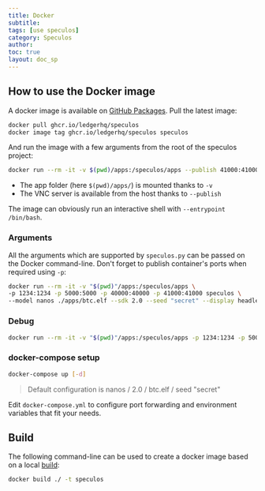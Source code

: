 ```yaml
---
title: Docker
subtitle:
tags: [use speculos]
category: Speculos
author:
toc: true
layout: doc_sp
---
```




## How to use the Docker image

A docker image is available on [GitHub Packages](https://ghcr.io/ledgerhq/speculos). Pull the latest image:

``` sh
docker pull ghcr.io/ledgerhq/speculos
docker image tag ghcr.io/ledgerhq/speculos speculos
```

And run the image with a few arguments from the root of the speculos project:

``` sh
docker run --rm -it -v $(pwd)/apps:/speculos/apps --publish 41000:41000 speculos --display headless --vnc-port 41000 apps/btc.elf
```

- The app folder (here `$(pwd)/apps/`) is mounted thanks to `-v`
- The VNC server is available from the host thanks to `--publish`

The image can obviously run an interactive shell with `--entrypoint /bin/bash`.


### Arguments

All the arguments which are supported by `speculos.py` can be passed on the Docker command-line. Don't forget to publish container's ports when required using `-p`:

```sh
docker run --rm -it -v "$(pwd)"/apps:/speculos/apps \
-p 1234:1234 -p 5000:5000 -p 40000:40000 -p 41000:41000 speculos \
--model nanos ./apps/btc.elf --sdk 2.0 --seed "secret" --display headless --apdu-port 40000 --vnc-port 41000
```

### Debug

```sh
docker run --rm -it -v "$(pwd)"/apps:/speculos/apps -p 1234:1234 -p 5000:5000 -p 40000:40000 -p 41000:41000 --entrypoint /bin/bash speculos
```

### docker-compose setup

```sh
docker-compose up [-d]
```
> Default configuration is nanos / 2.0 / btc.elf / seed "secret"

Edit `docker-compose.yml` to configure port forwarding and environment variables that fit your needs.

## Build

The following command-line can be used to create a docker image based on a local [build](../linux-installation):

```sh
docker build ./ -t speculos
```
